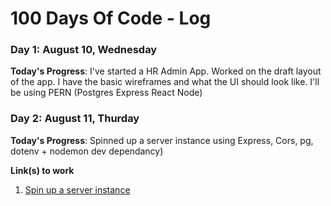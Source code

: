 # 100 Days Of Code - Log

<!-- ### Day 0: February 30, 2016 (Example 1)
##### (delete me or comment me out)

**Today's Progress**: Fixed CSS, worked on canvas functionality for the app.

**Thoughts:** I really struggled with CSS, but, overall, I feel like I am slowly getting better at it. Canvas is still new for me, but I managed to figure out some basic functionality.

**Link to work:** [Calculator App](http://www.example.com)

### Day 0: February 30, 2016 (Example 2)
##### (delete me or comment me out)

**Today's Progress**: Fixed CSS, worked on canvas functionality for the app.

**Thoughts**: I really struggled with CSS, but, overall, I feel like I am slowly getting better at it. Canvas is still new for me, but I managed to figure out some basic functionality.

**Link(s) to work**: [Calculator App](http://www.example.com) -->


### Day 1: August 10, Wednesday

**Today's Progress**: I've started a HR Admin App. Worked on the draft layout of the app. I have the basic wireframes and what the UI should look like. I'll be using PERN (Postgres Express React Node)

<!-- **Thoughts** I've recently started coding, and it's a great feeling when I finally solve an algorithm challenge after a lot of attempts and hours spent. -->

### Day 2: August 11, Thurday

**Today's Progress**: Spinned up a server instance using Express, Cors, pg, dotenv + nodemon dev dependancy)


**Link(s) to work**
1. [Spin up a server instance](https://github.com/DouglasVDM/hradmin/commit/75ce5a93396cb5e52d31c6c9582624500e19f731)
